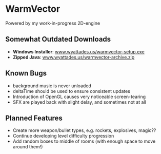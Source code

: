 # WarmVector
Powered by my work-in-progress 2D-engine

## Somewhat Outdated Downloads
- <b>Windows Installer</b>: www.wyattades.us/warmvector-setup.exe
- <b>Zipped Java</b>: www.wyattades.us/warmvector-archive.zip

## Known Bugs
- background music is never unloaded
- deltaTime should be used to ensure consistent updates
- Introduction of OpenGL causes very noticeable screen-tearing
- SFX are played back with slight delay, and sometimes not at all

## Planned Features
- Create more weapon/bullet types, e.g. rockets, explosives, magic??
- Continue developing level difficulty progression
- Add random boxes to middle of rooms (with enough space to move around them!)
